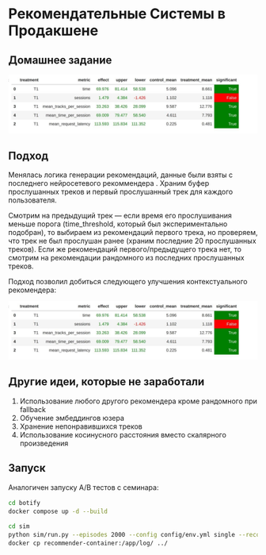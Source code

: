 # Рекомендательные Системы в Продакшене

## Домашнее задание

![Таблица результатов](table.jpg)

## Подход
Менялась логика генерации рекомендаций, данные были взяты с последнего нейросетевого рекоммендера
.
Храним буфер прослушанных треков и первый прослушанный трек для каждого пользователя.

Смотрим на предыдущий трек — если время его прослушивания меньше порога (time_threshold, который был экспериментально подобран), то выбираем из рекомендаций первого трека, но проверяем, что трек не был прослушан ранее (храним последние 20 прослушанных треков). 
Если же рекомендаций первого/предыдущего трека нет, то смотрим на рекомендации рандомного из последних  прослушанных треков.

Подход позволил добиться следующего улучшения контекстуального рекомендера:

![Таблица результатов](table.jpg)

## Другие идеи, которые не заработали

1. Использование любого другого рекомендера кроме рандомного при fallback
2. Обучение эмбеддингов юзера
3. Хранение непонравившихся треков
4. Использование косинусного расстояния вместо скалярного произведения

## Запуск
Аналогичен запуску A/B тестов с семинара:

```bash
cd botify
docker compose up -d --build
```

```bash
cd sim
python sim/run.py --episodes 2000 --config config/env.yml single --recommender remote --seed 31337
docker cp recommender-container:/app/log/ ../
```
